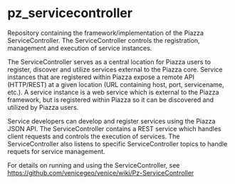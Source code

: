 # pz_servicecontroller
Repository containing the framework/implementation of the Piazza ServiceController.  The ServiceController controls the registration, management and execution of service instances.    

The ServiceController serves as a central location for Piazza users to register, discover and utilize services external to the Piazza core.  Service instances that are registered within Piazza expose a remote API (HTTP/REST) at a given location (URL containing host, port, servicename, etc.). A service instance is a web service which is external to the Piazza framework, but is registered within Piazza so it can be discovered and utilized by Piazza users.  

Service developers can develop and register services using the Piazza JSON API.   The ServiceController contains a REST service which handles client requests and controls the execution of services.   The ServiceController also listens to specific ServiceController topics to handle requets for service management. 


For details on running and using the ServiceController, see https://github.com/venicegeo/venice/wiki/Pz-ServiceController
